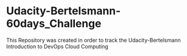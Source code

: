 # Udacity-Bertelsmann-60days_Challenge
This Repository was created in order to track the Udacity-Bertelsmann Introduction to DevOps Cloud Computing 
